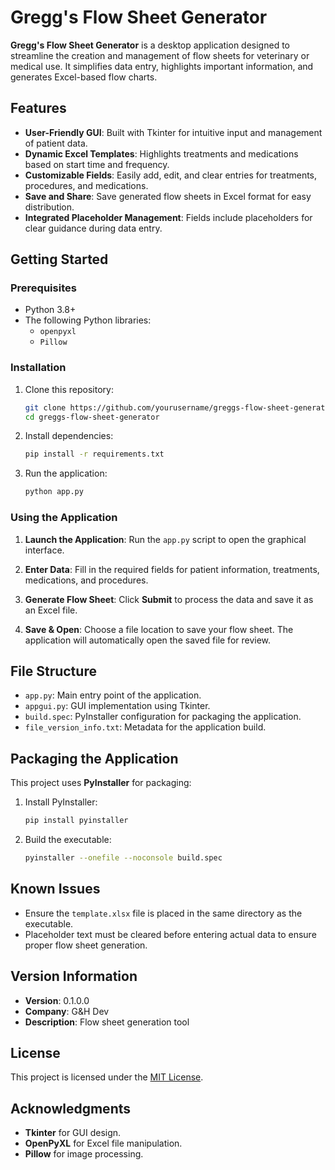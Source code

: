 # Gregg's Flow Sheet Generator

**Gregg's Flow Sheet Generator** is a desktop application designed to streamline the creation and management of flow sheets for veterinary or medical use. It simplifies data entry, highlights important information, and generates Excel-based flow charts.

## Features

- **User-Friendly GUI**: Built with Tkinter for intuitive input and management of patient data.
- **Dynamic Excel Templates**: Highlights treatments and medications based on start time and frequency.
- **Customizable Fields**: Easily add, edit, and clear entries for treatments, procedures, and medications.
- **Save and Share**: Save generated flow sheets in Excel format for easy distribution.
- **Integrated Placeholder Management**: Fields include placeholders for clear guidance during data entry.

## Getting Started

### Prerequisites

- Python 3.8+
- The following Python libraries:
  - `openpyxl`
  - `Pillow`

### Installation

1. Clone this repository:
   ```bash
   git clone https://github.com/yourusername/greggs-flow-sheet-generator.git
   cd greggs-flow-sheet-generator
   ```

2. Install dependencies:
   ```bash
   pip install -r requirements.txt
   ```

3. Run the application:
   ```bash
   python app.py
   ```

### Using the Application

1. **Launch the Application**:
   Run the `app.py` script to open the graphical interface.
   
2. **Enter Data**:
   Fill in the required fields for patient information, treatments, medications, and procedures.

3. **Generate Flow Sheet**:
   Click **Submit** to process the data and save it as an Excel file.

4. **Save & Open**:
   Choose a file location to save your flow sheet. The application will automatically open the saved file for review.

## File Structure

- `app.py`: Main entry point of the application.
- `appgui.py`: GUI implementation using Tkinter.
- `build.spec`: PyInstaller configuration for packaging the application.
- `file_version_info.txt`: Metadata for the application build.

## Packaging the Application

This project uses **PyInstaller** for packaging:

1. Install PyInstaller:
   ```bash
   pip install pyinstaller
   ```

2. Build the executable:
   ```bash
   pyinstaller --onefile --noconsole build.spec
   ```

## Known Issues

- Ensure the `template.xlsx` file is placed in the same directory as the executable.
- Placeholder text must be cleared before entering actual data to ensure proper flow sheet generation.

## Version Information

- **Version**: 0.1.0.0
- **Company**: G&H Dev
- **Description**: Flow sheet generation tool

## License

This project is licensed under the [MIT License](LICENSE).

## Acknowledgments

- **Tkinter** for GUI design.
- **OpenPyXL** for Excel file manipulation.
- **Pillow** for image processing.
